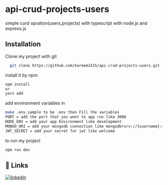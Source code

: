 # api-crud-projects-users

simple curd opration(users,projects) with typescript with node.js and express.js


## Installation

Clone my project with git
```bash
  git clone https://github.com/kareem1415/api-crud-projects-users.git
```
install it by npm

```bash
npm install
or
yarn add
```

add environment variables in 

```bash
make .env.sample to be .env then Fill the variables
PORT = add the port that you went to app run like 3000
NODE_ENV = add your app Environment like development
MONGO_URI = add your mongodb connection like mongodb+srv://{username}:{password}@cluster0.psd1zqv.mongodb.net/{DatabaseName}?retryWrites=true&w=majority
JWT_SECRET = add your secret for jwt like welcome
```
to run my project

```bash
npm run dev
```
    
## 🔗 Links
[![linkedin](https://img.shields.io/badge/linkedin-0A66C2?style=for-the-badge&logo=linkedin&logoColor=white)](https://www.linkedin.com/in/kareem-mohamed-22a690200/)
